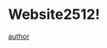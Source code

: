 # Website2512!
[author](https://user-images.githubusercontent.com/60683892/211176557-3697e5f5-10e6-4591-b8c8-f27646f309ba.png)
